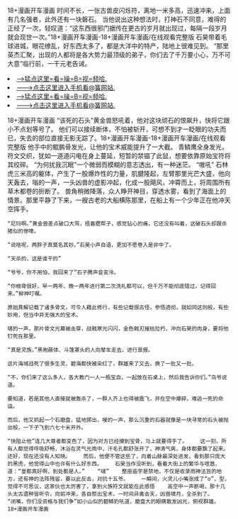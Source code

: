 18+漫画开车漫画    时间不长，一张古兽皮闪烁符，离地一米多高，迅速冲来，上面有几名强者，此外还有一块磐石。    当他说出这种想法时，打神石不同意，难得的正经了一次，轻叹道：“这东西很邪门据传在更古的岁月就出现过，每隔一段岁月就会现世一次。”18+漫画开车漫画-18+漫画开车漫画/在线观看完整版    石昊带着毛球进城，眼花缭乱，好东西太多了，都是大洋中的特产，陆地上很难见到。    “那里英杰汇聚，出现的人都将是各大势力最顶级的弟子，你们去了千万要小心，万不可大意”临行前，一干元老告诫。

<li><a href="http://azbdqy863.cc103.xyz/#md_1026">-->猛点这里=看=操=B=视=频哈.</a></li>
<li><a href="http://azbdqy863.cc103.xyz/#md_1026">--->点击这里进入手机看@簧网站.</a></li>





<li><a href="http://azbdqy863.cc103.xyz/#md_1026">-->猛点这里=看=操=B=视=频哈.</a></li>
<li><a href="http://azbdqy863.cc103.xyz/#md_1026">--->点击这里进入手机看@簧网站.</a></li>



18+漫画开车漫画    “该死的石头”黄金兽怒吼着，他对这块顽石的恨飙升，快将它跟小不点划等号了。    他们可以接续断体，不怕被斩开，可想不到才一眨眼的功夫而已，失去的部位直接无影无踪了。18+漫画开车漫画-18+漫画开车漫画/在线观看完整版    他手中的鲲鹏骨发光，让他的宝术威能提升了一大截。
    青鳞鹰全身发光，符文交织，犹如一道道闪电在身上蔓延，短暂的禁锢了此鼠，想要依靠原始宝符将其绞碎。    “为何扰我沉眠”一个微弱而模糊的意志透出，有一种迷茫。    “嗷吼”    石林虎三米高的躯体，产生了一股爆炸性的力量，肌腱隆起，左臂那里光芒大盛，他向天轰去，嗡的一声，一头凶兽的虚影冲起，化成一股飓风，冲霄而上，将周围所有草木都卷的折断了。    兽角稍微降落，众人睁开神目，穿透水雾，看到了海面上的情景。那里平静了下来，一艘古老的大船横陈那里，在船上有一个少年正在他冲天空挥手。

    “尼玛啊。”黄金兽差点破口大骂，捂着腮帮子，感觉钻心的痛，它还没有叫着，这破石头却跟杀猪似的惨嚎。

    “说啥呢，两胖子真莫名其妙。”石昊小声自语，更加不愿卷入是非中了。

    “天杀的，这是谁干的”

    “爷爷，你不用怕，我回来了”石子腾声音变冷。

    “你根骨很好，早一两年、晚一两年进行第二次洗礼都可以，但千万不能彻底错过，记得回来。”柳神叮嘱。

    原始真解记载了诸多骨文，可令人藉此修行，有些记载很古怪，参悟透彻，就如同这则般，有些妙用，但当中并无强大的宝术。

    啵的一声，那片骨文光幕被击穿，战戟寒光闪闪，金色戟刃摧枯拉朽，冲向石昊的肉身，要将他钉死在那里。

    “真是灵族。”黑袍蔽体、斗篷罩头的人向辇车走去，进行禀报。

    这片海域战死了很多生灵，碧海都快被染红了，群雄来了又去，换了一批又一批。

    “不，你们来了这么多人，各大教门一人一瓶宝血，一起放在石桌上，然后我告诉你们。”鸟爷说道。

    要知道，若是其他人直接就被轰杀了，一群人齐上也得被震飞，并在空中爆碎，难逃一死的命运。

    而后，他又抓起一个石磨盘，猛地掷出，嗖的一声，那么沉重的石器就像是一块寻常的石头被抛出般，一下子飞到六七十米开外。

    “快阻止他”连几大尊者都变色了，因为对方已经摸到宝骨，马上就要得手了。    这一刻，所有人都觉得呼吸舒畅，沐浴在灵气光雨中，汗毛孔都舒张开了，神清气爽，身体都要飘了起来。    还好，现在还没有人知晓。    而后，他便不管这些了，向着山脉最深处进发，看到那只庞大的黑虎，他觉得山中也许有什么好东西。    石昊当作没听到，看着大街上的繁华与喧嚣，道：“皇都真好啊，到处都是人。”    “啵”    整座庙宇是禁地，不仅是收录雨神法旨的地方，还有神的法阵残留，要以此反击，对抗十五爷。    一瞬间，火灵儿小嘴张成了“o”，型，觉得不可思议，这家伙也太厉害了，拿到火族符文就能在此感悟    高空中一声断喝，那十几头太古遗种皆听令，向前冲来，各自祭出宝术，一时间异禽击天，凶兽啸月，全杀到了。    “闭嘴，你们没资格与我们争”如小山似的碧鳞豹吼道，磨盘大的眼睛散发凶光，俯视群雄。18+漫画开车漫画
